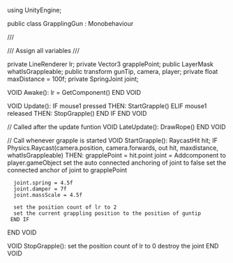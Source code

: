 using UnityEngine;

public class GrapplingGun : Monobehaviour

  /// <summary>
  /// Assign all variables
  /// </summary>
  
  private LineRenderer lr;
  private Vector3 grapplePoint;
  public LayerMask whatIsGrappleable;
  public transform gunTip, camera, player;
  private float maxDistance = 100f;
  private SpringJoint joint;
  
  VOID Awake():
    lr = GetComponent<LineRenderer>()
  END VOID
  
  
  VOID Update():
    IF mouse1 pressed THEN:
      StartGrapple()
    ELIF mouse1 released THEN:
      StopGrapple()
    END IF
  END VOID
  
  
  // Called after the update funtion
  VOID LateUpdate():
    DrawRope()
  END VOID
  
  
  // Call whenever grapple is started
  VOID StartGrapple():
    RaycastHit hit;
    IF Physics.Raycast(camera.position, camera.forwards, out hit, maxdistance, whatIsGrappleable) THEN:
      grapplePoint = hit.point
      joint = Addcomponent<SpringJoint> to player.gameObject
      set the auto connected anchoring of joint to false
      set the connected anchor of joint to grapplePoint
  
      joint.spring = 4.5f
      joint.damper = 7f
      joint.massScale = 4.5f
  
      set the position count of lr to 2
      set the current grappling position to the position of guntip
     END IF
  END VOID
  
  
  VOID StopGrapple():
    set the position count of lr to 0
    destroy the joint
  END VOID
      
  
  
  
  
  
  
  
  
